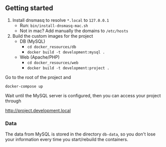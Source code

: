 ## Getting started

1. Install dnsmasq to resolve `*.local` to `127.0.0.1`
    - Run: `bin/install-dnsmasq-mac.sh`
    - Not in mac? Add manually the domains to `/etc/hosts`
2. Build the custom images for the project
    - DB (MySQL)
        - `cd docker_resources/db`
        - `docker build -t development:mysql .`
    - Web (Apache/PHP)
        - `cd docker_resources/web`
        - `docker build -t development:project .`

Go to the root of the project and 

`docker-compose up`

Wait until the MySQL server is configured, then you can access your project through

http://project.development.local


### Data
The data from MySQL is stored in the directory `db-data`, so you don't lose your information every time you start/rebuild the containers.
